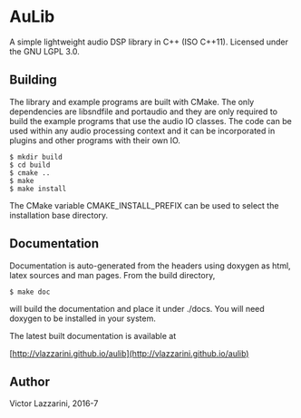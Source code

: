 AuLib
=================

A simple lightweight audio DSP library in C++ (ISO C++11). Licensed under
the GNU LGPL 3.0.

Building
----------------------
The library and example programs are built with CMake. The only
dependencies are libsndfile and portaudio and they are only required
to build the example programs that use the audio IO classes.
The code can be used within any audio processing context and it can
be incorporated in plugins and other programs with their own IO.

```
$ mkdir build
$ cd build
$ cmake .. 
$ make
$ make install
```

The CMake variable CMAKE\_INSTALL\_PREFIX can be used to select the
installation base directory.

Documentation
-----------------------
Documentation is auto-generated from the headers using doxygen
as html, latex sources and man pages. From the build directory, 

```
$ make doc
```

will build the documentation and place it under ./docs. You will
need doxygen to be installed in your system.

The latest built documentation is available at

[http://vlazzarini.github.io/aulib](http://vlazzarini.github.io/aulib)

Author
-----------------------
Victor Lazzarini, 2016-7
